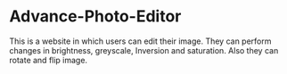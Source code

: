 # Advance-Photo-Editor
This is a website in which users can edit their image. They can perform changes in brightness, greyscale, Inversion and saturation. Also they can rotate and flip image.
